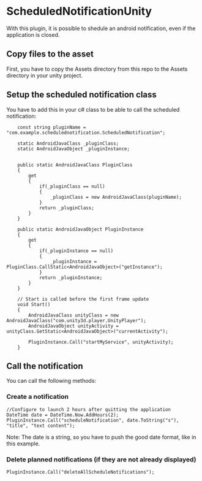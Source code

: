 # ScheduledNotificationUnity
With this plugin, it is possible to shedule an android notification, even if the application is closed.

## Copy files to the asset
First, you have to copy the Assets directory from this repo to the Assets directory in your unity project.

## Setup the scheduled notification class
You have to add this in your c# class to be able to call the scheduled notification:

```
    const string pluginName = "com.example.schedulednotification.ScheduledNotification";

    static AndroidJavaClass _pluginClass;
    static AndroidJavaObject _pluginInstance;


    public static AndroidJavaClass PluginClass
    {
        get
        {
            if(_pluginClass == null)
            {
                _pluginClass = new AndroidJavaClass(pluginName);
            }
            return _pluginClass;
        }
    }

    public static AndroidJavaObject PluginInstance
    {
        get
        {
            if(_pluginInstance == null)
            {
                _pluginInstance = PluginClass.CallStatic<AndroidJavaObject>("getInstance");
            }
            return _pluginInstance;
        }
    }

    // Start is called before the first frame update
    void Start()
    {
        AndroidJavaClass unityClass = new AndroidJavaClass("com.unity3d.player.UnityPlayer");
        AndroidJavaObject unityActivity = unityClass.GetStatic<AndroidJavaObject>("currentActivity");

        PluginInstance.Call("startMyService", unityActivity);
    }
```


## Call the notification
You can call the following methods:

### Create a notification
```
//Configure to launch 2 hours after quitting the application
DateTime date = DateTime.Now.AddHours(2);
PluginInstance.Call("scheduleNotification", date.ToString("s"), "title", "text content");
```
Note: The date is a string, so you have to push the good date format, like in this example.


### Delete planned notifications (if they are not already displayed)
```
PluginInstance.Call("deleteAllScheduleNotifications");
```

